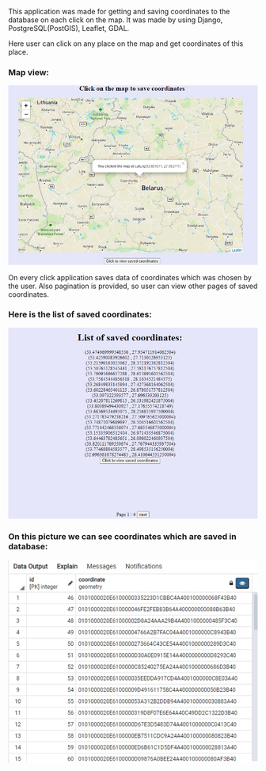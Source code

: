 This application was made for getting and saving coordinates to the database on each click on the map.
It was made by using Django, PostgreSQL(PostGIS), Leaflet, GDAL.

Here user can click on any place on the map and get coordinates of this place.
### Map view:
 ![](static/saver1.jpg)

On every click application saves data of coordinates which was chosen by the user.
Also pagination is provided, so user can view other pages of saved coordinates.
### Here is the list of saved coordinates:
 ![](static/saver2.jpg)

### On this picture we can see coordinates which are saved in database:
 ![](static/saver3.jpg)